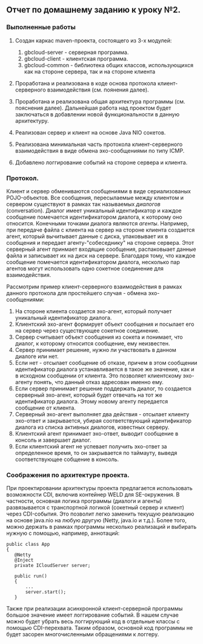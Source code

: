 ## Отчет по домашнему заданию к уроку №2.

### Выполненные работы

1. Создан каркас maven-проекта, состоящего из 3-х модулей:
    1. gbcloud-server - серверная программа.
    2. gbcloud-client - клиентская программа.
    3. gbcloud-common - библиотека общих классов, использующихся как на стороне сервера, так и 
    на стороне клиента
    
2. Проработана и реализована в коде основа протокола клиент-серверного взаимодействия 
(см. поянения далее). 

3. Проработана и реализована общая архитектура программы (см. пояснения далее). 
Дальнейшая работа над проектом будет заключаться в добавлении новой функциональности в данную
архитектуру. 

4. Реализован сервер и клиент на основе Java NIO сокетов.

5. Реализована минимальная часть протокола клиент-серверного взаимодействия в виде обмена 
эхо-сообщениями по типу ICMP. 

6. Добавлено логгирование событий на стороне сервера и клиента. 

### Протокол. 

Клиент и сервер обмениваются сообщениями в виде сериализованых POJO-объектов. Все сообщения, 
пересылаемые между клиентом и сервером существуют в рамках так называемых *диалогов* 
(conversation). Диалог имеет уникальный идентификатор и каждое сообщение помечается 
идентификатором диалога, к которому оно относится. Конечными точками диалога являются *агенты*.
Например, при передаче файла с клиента на сервер на стороне клиента создается агент, который
вычитывает данные с диска, упаковывает их в сообщения и передает агенту-"собеседнику" на
стороне сервера. Этот серверный агент принмает входящие сообщения, распаковыает данные файла
и записывает их на диск на сервере. Благодаря тому, что каждое сообщение помечается 
идентификатором диалога, несколько пар агентов могут использовать одно сокетное соединение
для взаимодействия. 

Рассмотрим пример клиент-серверного взаимодействия в рамках данного протокола для простейшего
случая - обмена эхо-сообщениями:
1. На стороне клиента создается эхо-агент, который получает уникальный идентификатор диалога.
2. Клиентский эхо-агент формирует объект сообщения и посылает его на сервер через существующее
сокетное соединение.
3. Сервер считывает объект сообщения из сокета и понимает, что диалог, к которому относится
сообщение, ему неизвестен.
4. Сервер принимает решение, нужно ли участвовать в данном диалоге или нет. 
5. Если нет - 
отсылает сообщение об отказе, причем в этом сообщении идентификатор диалога устанавливается в
такое же значение, как и в исходном сообщении от клиента. Это позволяет клиентскому эхо-агенту
понять, что данный отказ адресован именно ему. 
6. Если сервер принимает решение поддержать диалог, то создается серверный эхо-агент, который
будет отвечать на тот же идентификатор диалога. Этому новому агенту передается сообщение от 
клиента.
7. Серверный эхо-агент выполняет два действия - отсылает клиенту эхо-ответ и закрывается, 
убирая соответствующий идентификатор диалога из списка активных диалогов, известных серверу.
8. Клиентский агент принимает эхо-ответ, выводит сообщение в консоль и завершает диалог.   
9. Если клиентский агент не успевает получить эхо-ответ за определенное время, то он закрывается
по таймауту, выведя соответствующее собщение в консоль.

### Соображения по архитектуре проекта.
 При проектировании архитектуры проекта предлагается использовать возможности CDI, включив
 контейнер WELD для SE-окружения. В частности, основная логика программы (диалоги и агенты)
 развязывается с транспортной логикой (сокетный сервер и клиент) через CDI-события. 
 Это позволит легко заменить текущую реализацию на основе java.nio на любую другую (Netty,
 java.io и т.д.). Более того, можно держать в рамках программы несколько реализаций и выбирать
 нужную с помощью, например, аннотаций:
 
 ```
 public class App
 {
    @Netty
    @Inject
    private ICloudServer server;
    
    public run()
    {
        ...
        server.start();
    }
``` 
Также при реализации асинхронной клиент-серверной программы большое значение имеет логгирование
событий. В нашем случае можно будет убрать весь логгирующий код в отдельные классы с помощью
CDI-перехвата. Таким образом, основной код программы не будет засорен многочисленными
обращениями к логгеру. 